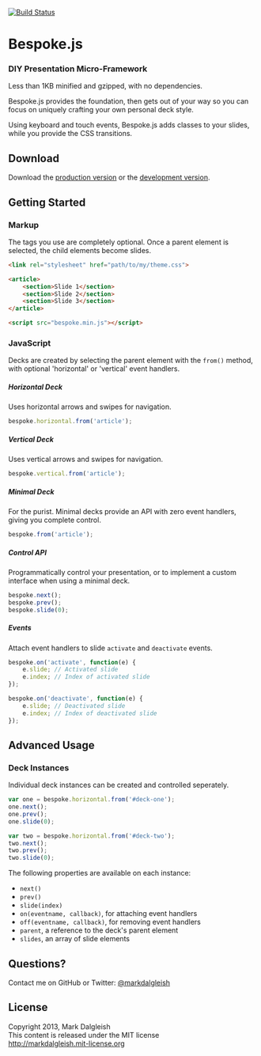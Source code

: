 [![Build Status](https://secure.travis-ci.org/markdalgleish/bespoke.js.png)](http://travis-ci.org/markdalgleish/bespoke.js)

# Bespoke.js

### DIY Presentation Micro-Framework

Less than 1KB minified and gzipped, with no dependencies.

Bespoke.js provides the foundation, then gets out of your way so you can focus on uniquely crafting your own personal deck style.

Using keyboard and touch events, Bespoke.js adds classes to your slides, while you provide the CSS transitions.

## Download

Download the [production version][min] or the [development version][max].

[min]: https://raw.github.com/markdalgleish/bespoke.js/master/dist/bespoke.min.js
[max]: https://raw.github.com/markdalgleish/bespoke.js/master/dist/bespoke.js

## Getting Started

### Markup

The tags you use are completely optional. Once a parent element is selected, the child elements become slides.

```html
<link rel="stylesheet" href="path/to/my/theme.css">

<article>
	<section>Slide 1</section>
	<section>Slide 2</section>
	<section>Slide 3</section>
</article>

<script src="bespoke.min.js"></script>
```

### JavaScript

Decks are created by selecting the parent element with the `from()` method, with optional 'horizontal' or 'vertical' event handlers.

##### Horizontal Deck

Uses horizontal arrows and swipes for navigation.

```js
bespoke.horizontal.from('article');
```

##### Vertical Deck

Uses vertical arrows and swipes for navigation.

```js
bespoke.vertical.from('article');
```

##### Minimal Deck

For the purist. Minimal decks provide an API with zero event handlers, giving you complete control.

```js
bespoke.from('article');
```

##### Control API

Programmatically control your presentation, or to implement a custom interface when using a minimal deck.

```js
bespoke.next();
bespoke.prev();
bespoke.slide(0);
```

##### Events

Attach event handlers to slide `activate` and `deactivate` events.

```js
bespoke.on('activate', function(e) {
	e.slide; // Activated slide
	e.index; // Index of activated slide
});
```

```js
bespoke.on('deactivate', function(e) {
	e.slide; // Deactivated slide
	e.index; // Index of deactivated slide
});
```

## Advanced Usage

### Deck Instances

Individual deck instances can be created and controlled seperately.

```js
var one = bespoke.horizontal.from('#deck-one');
one.next();
one.prev();
one.slide(0);

var two = bespoke.horizontal.from('#deck-two');
two.next();
two.prev();
two.slide(0);
```

The following properties are available on each instance:

 * `next()`
 * `prev()`
 * `slide(index)`
 * `on(eventname, callback)`, for attaching event handlers
 * `off(eventname, callback)`, for removing event handlers
 * `parent`, a reference to the deck's parent element
 * `slides`, an array of slide elements

## Questions?

Contact me on GitHub or Twitter: [@markdalgleish](http://twitter.com/markdalgleish)

## License

Copyright 2013, Mark Dalgleish  
This content is released under the MIT license  
http://markdalgleish.mit-license.org